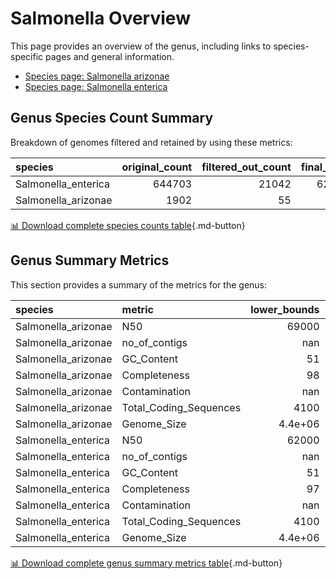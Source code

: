 # Salmonella Overview
This page provides an overview of the genus, including links to species-specific pages and general information.

- [Species page: Salmonella arizonae](/Salmonella/Salmonella_arizonae/)
- [Species page: Salmonella enterica](/Salmonella/Salmonella_enterica/)
## Genus Species Count Summary
Breakdown of genomes filtered and retained by using these metrics:

| species             |   original_count |   filtered_out_count |   final_count |
|:--------------------|-----------------:|---------------------:|--------------:|
| Salmonella_enterica |           644703 |                21042 |        623661 |
| Salmonella_arizonae |             1902 |                   55 |          1847 |


[📊 Download complete species counts table](species_counts.csv){.md-button}
## Genus Summary Metrics
This section provides a summary of the metrics for the genus:

| species             | metric                 |   lower_bounds |   upper_bounds |
|:--------------------|:-----------------------|---------------:|---------------:|
| Salmonella_arizonae | N50                    |    69000       |      nan       |
| Salmonella_arizonae | no_of_contigs          |      nan       |      210       |
| Salmonella_arizonae | GC_Content             |       51       |       52       |
| Salmonella_arizonae | Completeness           |       98       |      nan       |
| Salmonella_arizonae | Contamination          |      nan       |        7       |
| Salmonella_arizonae | Total_Coding_Sequences |     4100       |     5500       |
| Salmonella_arizonae | Genome_Size            |        4.4e+06 |        5.6e+06 |
| Salmonella_enterica | N50                    |    62000       |      nan       |
| Salmonella_enterica | no_of_contigs          |      nan       |      200       |
| Salmonella_enterica | GC_Content             |       51       |       53       |
| Salmonella_enterica | Completeness           |       97       |      nan       |
| Salmonella_enterica | Contamination          |      nan       |        8       |
| Salmonella_enterica | Total_Coding_Sequences |     4100       |     6000       |
| Salmonella_enterica | Genome_Size            |        4.4e+06 |        5.9e+06 |


[📊 Download complete genus summary metrics table](genus_summary_metrics.csv){.md-button}
